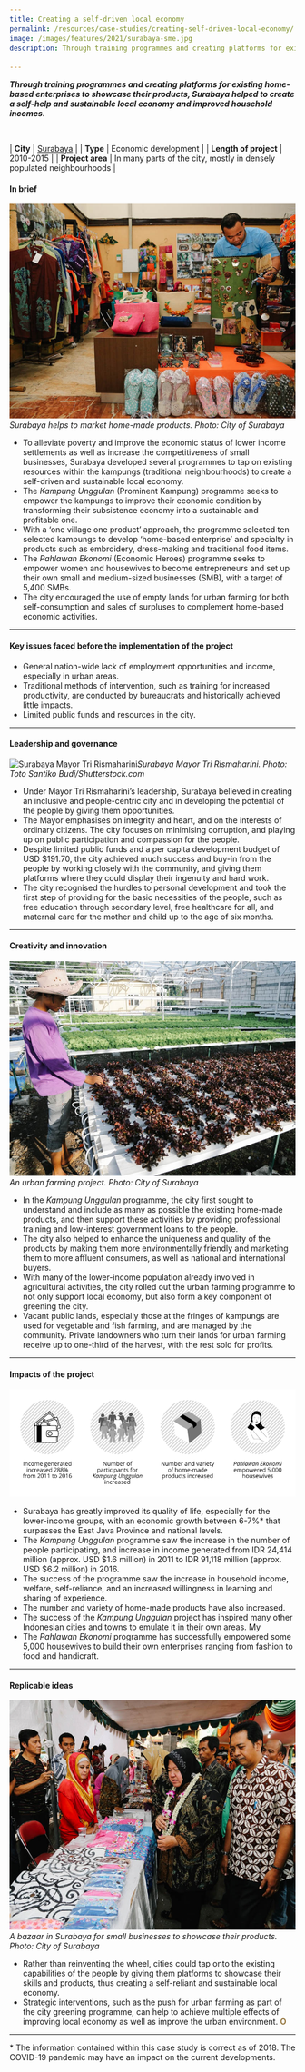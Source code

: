 ```yaml
---
title: Creating a self-driven local economy 
permalink: /resources/case-studies/creating-self-driven-local-economy/
image: /images/features/2021/surabaya-sme.jpg
description: Through training programmes and creating platforms for existing home-based enterprises to showcase their products, Surabaya helped to create a self-help and sustainable local economy and improved household incomes.

---
```


***Through training programmes and creating platforms for existing home-based enterprises to showcase their products, Surabaya helped to create a self-help and sustainable local economy and improved household incomes.*** 

<br>

| **City** | [Surabaya](/laureates/2018/special-mentions/surabaya/) |
| **Type** | Economic development |
| **Length of project** | 2010-2015 |
| **Project area** | In many parts of the city, mostly in densely populated neighbourhoods  |

#### **In brief**

![Surabaya helps to market home-made products](/images/features/2021/surabaya-smb.jpg/)*Surabaya helps to market home-made products. Photo: City of Surabaya*

- To alleviate poverty and improve the economic status of lower income settlements as well as increase the competitiveness of small businesses, Surabaya developed several programmes to tap on existing resources within the kampungs (traditional neighbourhoods) to create a self-driven and sustainable local economy. 
- The *Kampung Unggulan* (Prominent Kampung) programme seeks to empower the kampungs to improve their economic condition by transforming their subsistence economy into a sustainable and profitable one. 
- With a ‘one village one product’ approach, the programme selected ten selected kampungs to develop ‘home-based enterprise’ and specialty in products such as embroidery, dress-making and traditional food items. 
- The *Pahlawan Ekonomi* (Economic Heroes) programme seeks to empower women and housewives to become entrepreneurs and set up their own small and medium-sized businesses (SMB), with a target of 5,400 SMBs.
- The city encouraged the use of empty lands for urban farming for both self-consumption and sales of surpluses to complement home-based economic activities. 
 
---

#### **Key issues faced before the implementation of the project**

- General nation-wide lack of employment opportunities and income, especially in urban areas. 
- Traditional methods of intervention, such as training for increased productivity, are conducted by bureaucrats and historically achieved little impacts. 
- Limited public funds and resources in the city.

---

#### **Leadership and governance**

![Surabaya Mayor Tri Rismaharini](/images/features/2021/surabaya-mayor.jpg/)*Surabaya Mayor Tri Rismaharini. Photo: Toto Santiko Budi/Shutterstock.com*

- Under Mayor Tri Rismaharini’s leadership, Surabaya believed in creating an inclusive and people-centric city and in developing the potential of the people by giving them opportunities. 
- The Mayor emphasises on integrity and heart, and on the interests of ordinary citizens. The city focuses on minimising corruption, and playing up on public participation and compassion for the people. 
- Despite limited public funds and a per capita development budget of USD $191.70, the city achieved much success and buy-in from the people by working closely with the community, and giving them platforms where they could display their ingenuity and hard work. 
- The city recognised the hurdles to personal development and took the first step of providing for the basic necessities of the people, such as free education through secondary level, free healthcare for all, and maternal care for the mother and child up to the age of six months. 

---

#### **Creativity and innovation**

![An urban farming project](/images/features/2021/surabaya-urban-farming2.jpg/)*An urban farming project. Photo: City of Surabaya*

- In the *Kampung Unggulan* programme, the city first sought to understand and include as many as possible the existing home-made products, and then support these activities by providing professional training and low-interest government loans to the people. 
- The city also helped to enhance the uniqueness and quality of the products by making them more environmentally friendly and marketing them to more affluent consumers, as well as national and international buyers. 
- With many of the lower-income population already involved in agricultural activities, the city rolled out the urban farming programme to not only support local economy, but also form a key component of greening the city. 
- Vacant public lands, especially those at the fringes of kampungs are used for vegetable and fish farming, and are managed by the community. Private landowners who turn their lands for urban farming receive up to one-third of the harvest, with the rest sold for profits. 

---

#### **Impacts of the project**

![Impacts of the case study](/images/features/2021/icons-surabaya-case-study.png/)

- Surabaya has greatly improved its quality of life, especially for the lower-income groups, with an economic growth between 6-7%\* that surpasses the East Java Province and national levels. 
- The *Kampung Unggulan* programme saw the increase in the number of people participating, and increase in income generated from IDR 24,414 million (approx. USD $1.6 million) in 2011 to IDR 91,118 million (approx. USD $6.2 million) in 2016.
- The success of the programme saw the increase in household income, welfare, self-reliance, and an increased willingness in learning and sharing of experience. 
- The number and variety of home-made products have also increased. 
- The success of the *Kampung Unggulan* project has inspired many other Indonesian cities and towns to emulate it in their own areas. My 
- The *Pahlawan Ekonomi* programme has successfully empowered some 5,000 housewives to build their own enterprises ranging from fashion to food and handicraft. 

---

#### **Replicable ideas**

![A bazaar in Surabaya for small businesses to showcase their products](/images/features/2021/surabaya-bazaar.jpg/)*A bazaar in Surabaya for small businesses to showcase their products. Photo: City of Surabaya*

- Rather than reinventing the wheel, cities could tap onto the existing capabilities of the people by giving them platforms to showcase their skills and products, thus creating a self-reliant and sustainable local economy. 
- Strategic interventions, such as the push for urban farming as part of the city greening programme, can help to achieve multiple effects of improving local economy as well as improve the urban environment. **<font color="#967942">O</font>**

---

\* The information contained within this case study is correct as of 2018. The COVID-19 pandemic may have an impact on the current developments. 
